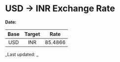 # USD → INR Exchange Rate

**Date:** 

| Base | Target | Rate  |
|:----:|:------:|:-----:|
| USD  | INR    | 85.4866 |

_Last updated: _